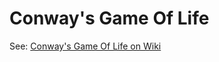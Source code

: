 # Conway's Game Of Life

See: [Conway's Game Of Life on Wiki](https://en.wikipedia.org/wiki/Conway%27s_Game_of_Life)
